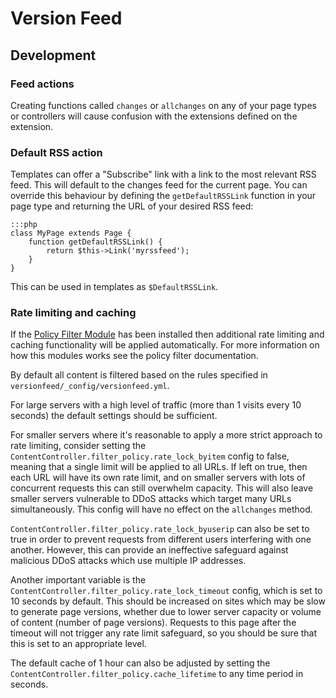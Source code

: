# Version Feed

## Development

### Feed actions

Creating functions called `changes` or `allchanges` on any of your page types or controllers will cause confusion with
the extensions defined on the extension.

### Default RSS action

Templates can offer a "Subscribe" link with a link to the most relevant RSS feed. This will default to the changes feed
for the current page. You can override this behaviour by defining the `getDefaultRSSLink` function in your page type
and returning the URL of your desired RSS feed:

	:::php
	class MyPage extends Page {
		function getDefaultRSSLink() {
			return $this->Link('myrssfeed');
		}
	}

This can be used in templates as `$DefaultRSSLink`.

### Rate limiting and caching

If the [Policy Filter Module](http://github.com/silverstripe/silverstripe-policyfilter) has been installed then 
additional rate limiting and caching functionality will be applied automatically. For more information on
how this modules works see the policy filter documentation.

By default all content is filtered based on the rules specified in `versionfeed/_config/versionfeed.yml`.

For large servers with a high level of traffic (more than 1 visits every 10 seconds) the default settings should
be sufficient.

For smaller servers where it's reasonable to apply a more strict approach to rate limiting, consider setting the
`ContentController.filter_policy.rate_lock_byitem` config to false, meaning that a single limit will be
applied to all URLs. If left on true, then each URL will have its own rate limit, and on smaller servers with lots of
concurrent requests this can still overwhelm capacity. This will also leave smaller servers vulnerable to DDoS
attacks which target many URLs simultaneously. This config will have no effect on the `allchanges` method.

`ContentController.filter_policy.rate_lock_byuserip` can also be set to true in order to prevent requests
from different users interfering with one another. However, this can provide an ineffective safeguard
against malicious DDoS attacks which use multiple IP addresses.

Another important variable is the `ContentController.filter_policy.rate_lock_timeout` config, which is set to 10
seconds by default. This should be increased on sites which may be slow to generate page versions, whether
due to lower server capacity or volume of content (number of page versions). Requests to this page after
the timeout will not trigger any rate limit safeguard, so you should be sure that this is set to an appropriate level.

The default cache of 1 hour can also be adjusted by setting the `ContentController.filter_policy.cache_lifetime`
to any time period in seconds.

